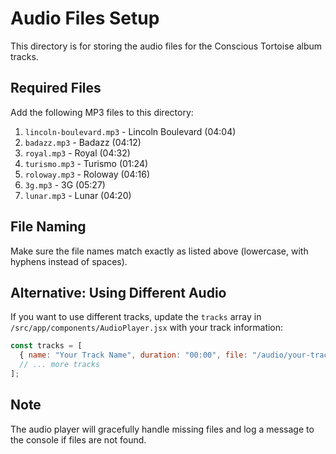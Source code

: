 # Audio Files Setup

This directory is for storing the audio files for the Conscious Tortoise album tracks.

## Required Files

Add the following MP3 files to this directory:

1. `lincoln-boulevard.mp3` - Lincoln Boulevard (04:04)
2. `badazz.mp3` - Badazz (04:12)
3. `royal.mp3` - Royal (04:32)
4. `turismo.mp3` - Turismo (01:24)
5. `roloway.mp3` - Roloway (04:16)
6. `3g.mp3` - 3G (05:27)
7. `lunar.mp3` - Lunar (04:20)

## File Naming

Make sure the file names match exactly as listed above (lowercase, with hyphens instead of spaces).

## Alternative: Using Different Audio

If you want to use different tracks, update the `tracks` array in `/src/app/components/AudioPlayer.jsx` with your track information:

```javascript
const tracks = [
  { name: "Your Track Name", duration: "00:00", file: "/audio/your-track-file.mp3" },
  // ... more tracks
];
```

## Note

The audio player will gracefully handle missing files and log a message to the console if files are not found. 